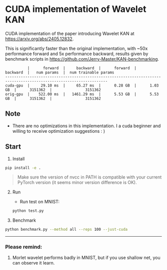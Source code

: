 # CUDA implementation of Wavelet KAN

CUDA implementation of the paper introducing Wavelet KAN at https://arxiv.org/abs/2405.12832.

This is significantly faster than the original implementation, with ~50x performance forward and 5x performance backward, results given by benchmark scripts in https://github.com/Jerry-Master/KAN-benchmarking.

```
          |      forward  |     backward  |      forward  |     backward  |   num params  |  num trainable params
--------------------------------------------------------------------------------------------------------------------
cuda-gpu  |     29.10 ms  |     65.27 ms  |      0.28 GB  |      1.03 GB  |      3151362  |               3151362
orig-gpu  |    522.00 ms  |   1461.29 ms  |      5.53 GB  |      5.53 GB  |      3151362  |               3151362

```


## Note

- There are no optimizations in this implementation. I a cuda beginner and willing to receive optimization suggestions : )

## Start

1. Install

```bash
pip install -e .
```

> Make sure the version of nvcc in PATH is compatible with your current PyTorch version (it seems minor version difference is OK).

2. Run

   - Run test on MNIST:

   ```bash
   python test.py
   ```

3. Benchmark

```bash
python benchmark.py --method all --reps 100 --just-cuda
```

---

### Please remind:
1. Morlet wavelet performs badly in MNIST, but if you use shallow net, you can observe it learn.


